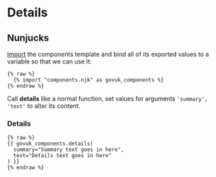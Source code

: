 # Details

## Nunjucks

[Import](https://mozilla.github.io/nunjucks/templating.html#import) the components template and bind all of its exported values to a variable so that we can use it:

```nunjucks
{% raw %}
  {% import "components.njk" as govuk_components %}
{% endraw %}
```

Call **details** like a normal function, set values for arguments `'summary', 'text'` to alter its content.

### Details

```nunjucks
{% raw %}
{{ govuk_components.details(
  summary="Summary text goes in here",
  text="Details text goes in here"
) }}
{% endraw %}
```
